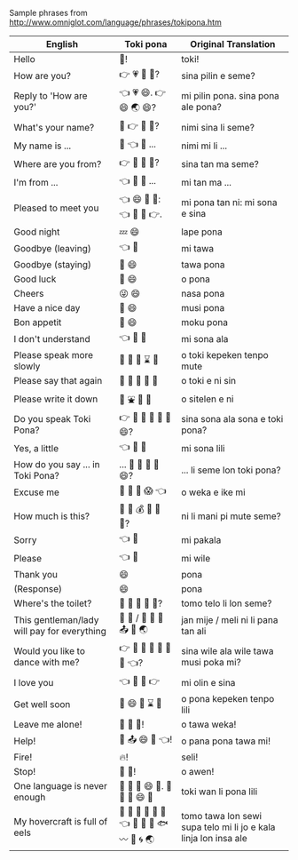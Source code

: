 Sample phrases from <http://www.omniglot.com/language/phrases/tokipona.htm>

| English                                     | Toki pona                                    | Original Translation                                            |
|---------------------------------------------|----------------------------------------------|-----------------------------------------------------------------|
| Hello                                       | 💬!                                          | toki!                                                           |
| How are you?                                | 👉 💗 🔸 👐?                                 | sina pilin e seme?                                              |
| Reply to 'How are you?'                     | 👈 💗 😄.  👉 😄 🌏 😄?                      | mi pilin pona. sina pona ale pona?                              |
| What's your name?                           | 🎴 👉 🔺 👐?                                 | nimi sina li seme?                                              |
| My name is ...                              | 🎴 👈 🔺 ...                                 | nimi mi li ...                                                  |
| Where are you from?                         | 👉 🚢  🌄 👐?                                | sina tan ma seme?                                               |
| I'm from ...                                | 👈 🚢 🌄 ...                                 | mi tan ma ...                                                   |
| Pleased to meet you                         | 👈 😄 🚢 🙌: 👈 🐲 🔸 👉.                    | mi pona tan ni: mi sona e sina                                  |
| Good night                                  | 💤 😄                                        | lape pona                                                       |
| Goodbye (leaving)                           | 👈 🏃                                        | mi tawa                                                         |
| Goodbye (staying)                           | 🏃 😄                                        | tawa pona                                                       |
| Good luck                                   | 👋 😄                                        | o pona                                                          |
| Cheers                                      | 😜 😄                                        | nasa pona                                                       |
| Have a nice day                             | 💖 😄                                        | musi pona                                                       |
| Bon appetit                                 | 🍲 😄                                        | moku pona                                                       |
| I don't understand                          | 👈 🐲 🙅                                     | mi sona ala                                                     |
| Please speak more slowly                    | 👋 💬 🌂 ⌛️ 🌆                               | o toki kepeken tenpo mute                                       |
| Please say that again                       | 👋 💬 🔸 🙌 🌲                               | o toki e ni sin                                                 |
| Please write it down                        | 👋 ⛲️ 🔸 🙌                                  | o sitelen e ni                                                  |
| Do you speak Toki Pona?                     | 👉 🐲 🙅 🐲 🔸 💬 😄?                        | sina sona ala sona e toki pona?                                 |
| Yes, a little                               | 👈 🐲 🐜                                     | mi sona lili                                                    |
| How do you say ... in Toki Pona?            | ... 🔺 👐 🙇 💬 😄?                          | ... li seme lon toki pona?                                      |
| Excuse me                                   | 👋 🎐 🔸 😱 👈                               | o weka e ike mi                                                 |
| How much is this?                           | 🙌 🔺 💰 🎒 🌆 👐?                           | ni li mani pi mute seme?                                        |
| Sorry                                       | 👈 👹                                        | mi pakala                                                       |
| Please                                      | 👈 🐺                                        | mi wile                                                         |
| Thank you                                   | 😄                                           | pona                                                            |
| (Response)                                  | 😄                                           | pona                                                            |
| Where's the toilet?                         | 🏡 🌊 🔺 🙇 👐?                              | tomo telo li lon seme?                                          |
| This gentleman/lady will pay for everything | 👶 👨 / 👧 🙌 🔺 📤 🚢 🌏                    | jan mije / meli ni li pana tan ali                              |
| Would you like to dance with me?            | 👉 🐺 🙅 🐺 🏃 💖 👭 👈?                     | sina wile ala wile tawa musi poka mi?                           |
| I love you                                  | 👈 💑 🔸 👉                                  | mi olin e sina                                                  |
| Get well soon                               | 👋 😄 🌂 ⌛️ 🐜                               | o pona kepeken tenpo lili                                       |
| Leave me alone!                             | 👋 🏃 🎐!                                    | o tawa weka!                                                    |
| Help!                                       | 👋 📤 😄 🏃 👈!                              | o pana pona tawa mi!                                            |
| Fire!                                       | 🔥!                                          | seli!                                                           |
| Stop!                                       | 👋 🌅!                                       | o awen!                                                         |
| One language is never enough                | 💬 🍁 🔺 😄 🐜. 💬 🌆 🔺 😄 🌆               | toki wan li pona lili                                           |
| My hovercraft is full of eels               | 🏡 🏃 🙇 💫 📐 🌊 👈 🔺 🍯 🔸 🐟 〰️ 🙇 🌀 🌏 | tomo tawa lon sewi supa telo mi li jo e kala linja lon insa ale |
 
